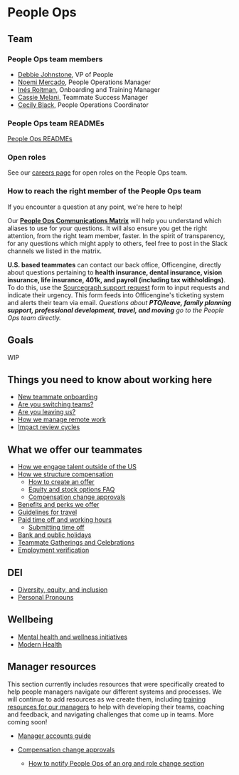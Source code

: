 # People Ops

## Team

### People Ops team members

- [Debbie Johnstone](../company/team/index.md#debbie-johnstone-she-her), VP of People
- [Noemi Mercado](../company/team/index.md#noemi-mercado-she-her), People Operations Manager
- [Inés Roitman](../company/team/index.md#in%c3%a9s-roitman-she-her), Onboarding and Training Manager
- [Cassie Melani](../company/team/index.md#cassie-melani-she-her), Teammate Success Manager
- [Cecily Black](../company/team/index.md#cecily-black-she-her), People Operations Coordinator

### People Ops team READMEs

[People Ops READMEs](people-ops-bios.md)

### Open roles

See our [careers page](https://boards.greenhouse.io/sourcegraph91) for open roles on the People Ops team.

### How to reach the right member of the People Ops team

If you encounter a question at any point, we're here to help!

Our **[People Ops Communications Matrix](https://docs.google.com/spreadsheets/d/1JItBWbfKV9lr-LAmE19I0JMvu3Cvh0AdrEHDv-r1E2w/edit#gid=0)** will help you understand which aliases to use for your questions. It will also ensure you get the right attention, from the right team member, faster. In the spirit of transparency, for any questions which might apply to others, feel free to post in the Slack channels we listed in the matrix.

**U.S. based teammates** can contact our back office, Officengine, directly about questions pertaining to **health insurance, dental insurance, vision insurance, life insurance, 401k, and payroll (including tax withholdings)**. To do this, use the [Sourcegraph support request](https://docs.google.com/forms/d/e/1FAIpQLSecCNJDd8r26WxjOK0AHIGEV1gfzN_tRdYnXr2heIejLN-BUg/viewform) form to input requests and indicate their urgency. This form feeds into Officengine's ticketing system and alerts their team via email. _Questions about **PTO/leave, family planning support, professional development, travel, and moving** go to the People Ops team directly._

## Goals

WIP

## Things you need to know about working here

- [New teammate onboarding](onboarding/index.md)
- [Are you switching teams?](switching-teams.md)
- [Are you leaving us?](leaving.md)
- [How we manage remote work](../company/remote/index.md)
- [Impact review cycles](impact-reviews.md)

## What we offer our teammates

- [How we engage talent outside of the US](how-we-engage-talent-outside-the-us/index.md)
- [How we structure compensation](compensation/index.md)
  - [How to create an offer](compensation/offers.md)
  - [Equity and stock options FAQ](compensation/equity-faq.md)
  - [Compensation change approvals](compensation/compensation-change-approvals.md)
- [Benefits and perks we offer](benefits-and-perks.md)
- [Guidelines for travel](../finance/travel.md)
- [Paid time off and working hours](paid-time-off-and-working-hours.md)
  - [Submitting time off](submitting-time-off.md)
- [Bank and public holidays](holidays.md)
- [Teammate Gatherings and Celebrations](celebrate.md)
- [Employment verification](employment_verification.md)

## DEI

- [Diversity, equity, and inclusion](../communication/dei.md)
- [Personal Pronouns](personal-pronouns.md)

## Wellbeing

- [Mental health and wellness initiatives](mental-health.md)
- [Modern Health](modern-health.md)

## Manager resources

This section currently includes resources that were specifically created to help people managers navigate our different systems and processes. We will continue to add resources as we create them, including [training resources for our managers](https://handbook.sourcegraph.com/company/goals/2022_q3#people-ops) to help with developing their teams, coaching and feedback, and navigating challenges that come up in teams. More coming soon!

- [Manager accounts guide](manager-guide.md)

- [Compensation change approvals](compensation/compensation-change-approvals.md)

  - [How to notify People Ops of an org and role change section](manager-guide.md##how-to-notify-people-ops-of-an-org-and-role-change)

